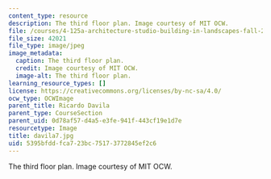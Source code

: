 ```yaml
---
content_type: resource
description: The third floor plan. Image courtesy of MIT OCW.
file: /courses/4-125a-architecture-studio-building-in-landscapes-fall-2005/5395bfddfca723bc75173772845ef2c6_davila7.jpg
file_size: 42021
file_type: image/jpeg
image_metadata:
  caption: The third floor plan.
  credit: Image courtesy of MIT OCW.
  image-alt: The third floor plan.
learning_resource_types: []
license: https://creativecommons.org/licenses/by-nc-sa/4.0/
ocw_type: OCWImage
parent_title: Ricardo Davila
parent_type: CourseSection
parent_uid: 0d78af57-d4a5-e3fe-941f-443cf19e1d7e
resourcetype: Image
title: davila7.jpg
uid: 5395bfdd-fca7-23bc-7517-3772845ef2c6
---
```

The third floor plan. Image courtesy of MIT OCW.